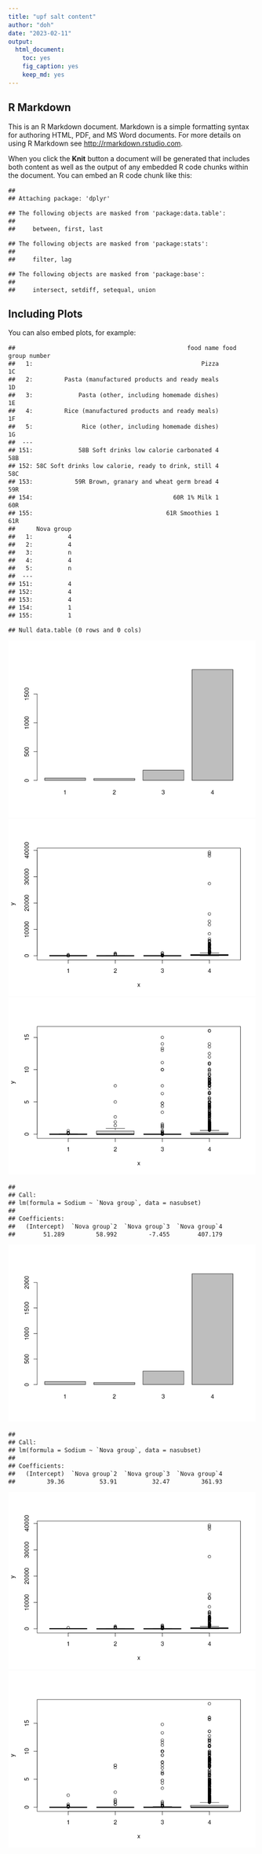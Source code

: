 ```yaml
---
title: "upf salt content"
author: "doh"
date: "2023-02-11"
output: 
  html_document: 
    toc: yes
    fig_caption: yes
    keep_md: yes
---
```




## R Markdown

This is an R Markdown document. Markdown is a simple formatting syntax for authoring HTML, PDF, and MS Word documents. For more details on using R Markdown see <http://rmarkdown.rstudio.com>.

When you click the **Knit** button a document will be generated that includes both content as well as the output of any embedded R code chunks within the document. You can embed an R code chunk like this:


```
## 
## Attaching package: 'dplyr'
```

```
## The following objects are masked from 'package:data.table':
## 
##     between, first, last
```

```
## The following objects are masked from 'package:stats':
## 
##     filter, lag
```

```
## The following objects are masked from 'package:base':
## 
##     intersect, setdiff, setequal, union
```

## Including Plots

You can also embed plots, for example:







```
##                                                 food name food group number
##   1:                                                Pizza                1C
##   2:         Pasta (manufactured products and ready meals                1D
##   3:             Pasta (other, including homemade dishes)                1E
##   4:         Rice (manufactured products and ready meals)                1F
##   5:              Rice (other, including homemade dishes)                1G
##  ---                                                                       
## 151:             58B Soft drinks low calorie carbonated 4               58B
## 152: 58C Soft drinks low calorie, ready to drink, still 4               58C
## 153:            59R Brown, granary and wheat germ bread 4               59R
## 154:                                        60R 1% Milk 1               60R
## 155:                                      61R Smoothies 1               61R
##      Nova group
##   1:          4
##   2:          4
##   3:          n
##   4:          4
##   5:          n
##  ---           
## 151:          4
## 152:          4
## 153:          4
## 154:          1
## 155:          1
```

```
## Null data.table (0 rows and 0 cols)
```



![](upfsnutrient_files/figure-html/unnamed-chunk-2-1.png)<!-- -->![](upfsnutrient_files/figure-html/unnamed-chunk-2-2.png)<!-- -->![](upfsnutrient_files/figure-html/unnamed-chunk-2-3.png)<!-- -->

```
## 
## Call:
## lm(formula = Sodium ~ `Nova group`, data = nasubset)
## 
## Coefficients:
##   (Intercept)  `Nova group`2  `Nova group`3  `Nova group`4  
##        51.289         58.992         -7.455        407.179
```




![](upfsnutrient_files/figure-html/unnamed-chunk-3-1.png)<!-- -->

```
## 
## Call:
## lm(formula = Sodium ~ `Nova group`, data = nasubset)
## 
## Coefficients:
##   (Intercept)  `Nova group`2  `Nova group`3  `Nova group`4  
##         39.36          53.91          32.47         361.93
```

![](upfsnutrient_files/figure-html/unnamed-chunk-3-2.png)<!-- -->![](upfsnutrient_files/figure-html/unnamed-chunk-3-3.png)<!-- -->
